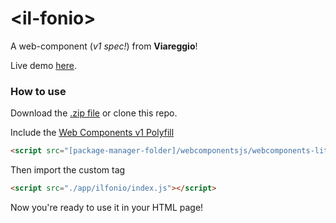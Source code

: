 # &lt;il-fonio&gt;
A web-component (*v1 spec!*) from **Viareggio**!

Live demo [here](http://moebiusmania.github.io/il-fonio/).

### How to use
Download the [.zip file](https://github.com/moebiusmania/il-fonio/archive/master.zip) or clone this repo.

Include the [Web Components v1 Polyfill](https://github.com/webcomponents/webcomponentsjs)

```html
<script src="[package-manager-folder]/webcomponentsjs/webcomponents-lite.min.js"></script>
```

Then import the custom tag

```html
<script src="./app/ilfonio/index.js"></script>
```

Now you're ready to use it in your HTML page!
